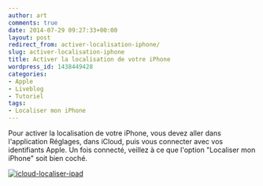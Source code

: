 ```yaml
---
author: art
comments: true
date: 2014-07-29 09:27:33+00:00
layout: post
redirect_from: activer-localisation-iphone/
slug: activer-localisation-iphone
title: Activer la localisation de votre iPhone
wordpress_id: 1438449428
categories:
- Apple
- Liveblog
- Tutoriel
tags:
- Localiser mon iPhone
---
```


Pour activer la localisation de votre iPhone, vous devez aller dans l'application Réglages, dans iCloud, puis vous connecter avec vos identifiants Apple. Un fois connecté, veillez à ce que l'option "Localiser mon iPhone" soit bien coché.

[![icloud-localiser-ipad](https://static.irz.fr/2014/07/icloud-localiser-ipad.png)](https://irz.fr/recherche?q=icloud-localiser-ipad)
